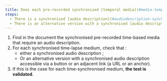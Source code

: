 ```yaml
---
title: Does each pre-recorded synchronised [temporal media](#media-temporel-type-son-video-et-synchronise) meet, if necessary, one of these conditions (excluding special cases)?
steps:
  - There is a synchronised [audio description](#audiodescription-synchronisee-media-temporal).
  - There is an alternative version with a synchronised [audio description](#audiodescription-synchronisee-media-temporel).
---
```


1. Find in the document the synchronised pre-recorded time-based media that require an audio description.
2. For each synchronised time-lapse medium, check that :
   - either a synchronised audio description ;
   - Or an alternative version with a synchronised audio description accessible via a button or an adjacent link (a URL or an anchor).
3. If this is the case for each time-synchronised medium, **the test is validated**.
